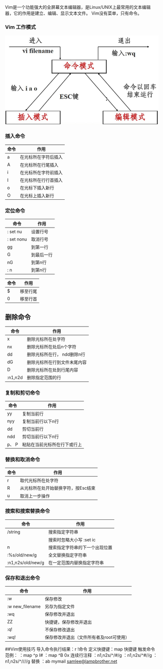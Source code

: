 
Vim是一个功能强大的全屏幕文本编辑器，是Linux/UNIX上最常用的文本编辑器，它的作用是建立、编辑、显示文本文件。
Vim没有菜单，只有命令。

### Vim 工作模式
![Vim 工作模式](5.jpg)

### 插入命令
| 命令 | 作用 |
| --- | --- |
| a | 在光标所在字符后插入 |
| A | 在光标所在行尾插入 |
| i | 在光标所在字符前插入 |
| I | 在光标所在行行首插入 |
| o | 在光标下插入新行 |
| O | 在光标上插入新行 |


### 定位命令
| 命令 | 作用 |
| --- | --- |
| : set nu | 设置行号 |
| : set nonu | 取消行号 |
| gg | 到第一行 |
| G | 到最后一行 |
| nG | 到第n行 |
| : n | 到第n行 |

| 命令 | 作用 |
| --- | --- |
| $ | 移至行尾 |
| 0 | 移至行首 |

## 删除命令
| 命令 | 作用 |
| --- | --- |
| x | 删除光标所在处字符 |
| nx | 删除光标所在处后n个字符 |
| dd | 删除光标所在行， ndd删除n行 |
| dG | 删除光标所在行到文件末尾内容 |
| D | 删除光标所在处到行尾内容 |
| :n1,n2d | 删除指定范围的行 |


### 复制和剪切命令
| 命令 | 作用 |
| --- | --- |
| yy | 复制当前行 |
| nyy | 复制当前行以下n行 |
| dd | 剪切当前行 |
| ndd | 剪切当前行以下n行 |
| p、 P | 粘贴在当前光标所在行下或行上 |


### 替换和取消命令
| 命令 | 作用 |
| --- | --- |
| r | 取代光标所在处字符 |
| R | 从光标所在处开始替换字符，按Esc结束 |
| u | 取消上一步操作 |


### 搜索和搜索替换命令
| 命令 | 作用 |
| --- | --- |
| /string | 搜索指定字符串 |
|| 搜索时忽略大小写 :set ic |
| n | 搜索指定字符串的下一个出现位置 |
| :%s/old/new/g | 全文替换指定字符串 |
| :n1,n2s/old/new/g | 在一定范围内替换指定字符串 |


### 保存和退出命令
| 命令 | 作用 |
| --- | --- |
| :w | 保存修改 |
| :w new_filename | 另存为指定文件 |
| :wq | 保存修改并退出 |
| ZZ | 快捷键，保存修改并退出 |
| :q! | 不保存修改退出 |
| :wq! | 保存修改并退出（文件所有者及root可使用） |


##Vim使用技巧
导入命令执行结果：r  !命令
定义快捷键：map  快捷键  触发命令
范例：	：map  ^p  I#<ESC>
：map  ^B  0x
连续行注释	：n1,n2s/^/#/g
：n1,n2s/^#//g
：n1,n2s/^/\/\//g
替换	：ab mymail  samlee@lampbrother.net
